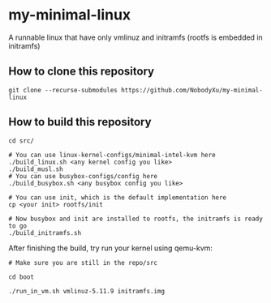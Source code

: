 # my-minimal-linux

A runnable linux that have only vmlinuz and initramfs (rootfs is embedded in initramfs)

## How to clone this repository

```
git clone --recurse-submodules https://github.com/NobodyXu/my-minimal-linux
```

## How to build this repository

```
cd src/

# You can use linux-kernel-configs/minimal-intel-kvm here
./build_linux.sh <any kernel config you like>
./build_musl.sh
# You can use busybox-configs/config here
./build_busybox.sh <any busybox config you like>

# You can use init, which is the default implementation here
cp <your init> rootfs/init

# Now busybox and init are installed to rootfs, the initramfs is ready to go
./build_initramfs.sh
```
After finishing the build, try run your kernel using qemu-kvm:

```
# Make sure you are still in the repo/src

cd boot

./run_in_vm.sh vmlinuz-5.11.9 initramfs.img
```
